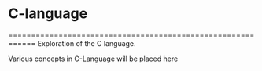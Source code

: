 # C-language
============================================================
Exploration of the C language.

Various concepts in C-Language will be placed here

